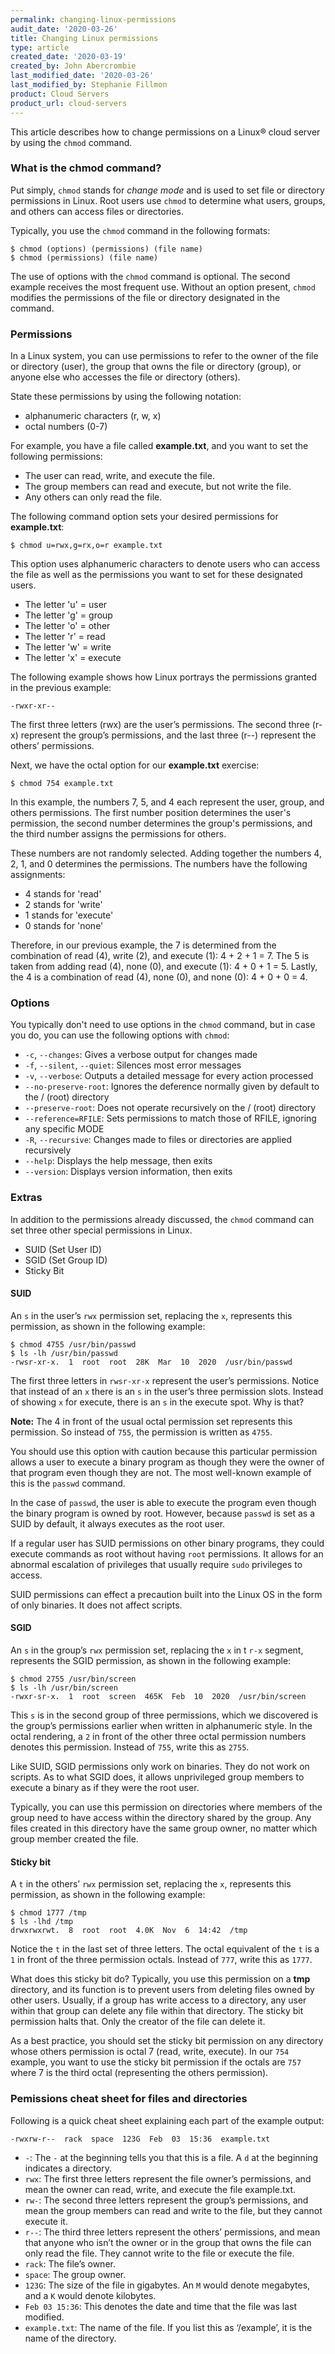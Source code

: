 ```yaml
---
permalink: changing-linux-permissions
audit_date: '2020-03-26'
title: Changing Linux permissions
type: article
created_date: '2020-03-19'
created_by: John Abercrombie
last_modified_date: '2020-03-26'
last_modified_by: Stephanie Fillmon
product: Cloud Servers
product_url: cloud-servers
---
```


This article describes how to change permissions on a Linux&reg; cloud server by using the `chmod` command.

### What is the chmod command?

Put simply, `chmod` stands for *change mode* and is used to set file or directory permissions in Linux. Root users use `chmod` to determine what users, groups, and others can access files or directories.

Typically, you use the `chmod` command in the following formats:

    $ chmod (options) (permissions) (file name)
    $ chmod (permissions) (file name)

The use of options with the `chmod` command is optional. The second example receives the most frequent use. Without an option present, `chmod` modifies the permissions of the file or directory designated in the command.

### Permissions

In a Linux system, you can use permissions to refer to the owner of the file or directory (user), the group that owns the file or directory (group), or anyone else who accesses the file or directory (others).

State these permissions by using the following notation:

  - alphanumeric characters (r, w, x)
  - octal numbers (0-7)

For example, you have a file called **example.txt**, and you want to set the following permissions:

  - The user can read, write, and execute the file.
  - The group members can read and execute, but not write the file.
  - Any others can only read the file.

The following command option sets your desired permissions for **example.txt**:

    $ chmod u=rwx,g=rx,o=r example.txt

This option uses alphanumeric characters to denote users who can access the file as well as the permissions you want to set for these designated users.

  - The letter 'u' = user
  - The letter 'g' = group
  - The letter 'o' = other
  - The letter 'r' = read
  - The letter 'w' = write
  - The letter 'x' = execute

The following example shows how Linux portrays the permissions granted in the previous example:

    -rwxr-xr--

The first three letters (rwx) are the user’s permissions. The second three (r-x) represent the group’s permissions, and the last three (r--) represent the others’ permissions.

Next, we have the octal option for our **example.txt** exercise:

    $ chmod 754 example.txt

In this example, the numbers 7, 5, and 4 each represent the user, group, and others permissions. The first number position determines the user's permission, the second number determines the group's permissions, and the third number assigns the permissions for others.

These numbers are not randomly selected. Adding together the numbers 4, 2, 1, and 0 determines the permissions. The numbers have the following assignments: 

  - 4 stands for 'read'
  - 2 stands for 'write'
  - 1 stands for 'execute'
  - 0 stands for 'none'

Therefore, in our previous example, the 7 is determined from the combination of read (4), write (2), and execute (1): 4 + 2 + 1 = 7. The 5 is taken from adding read (4), none (0), and execute (1): 4 + 0 + 1 = 5. Lastly, the 4 is a combination of read (4), none (0), and none (0): 4 + 0 + 0 = 4.

### Options

You typically don't need to use options in the `chmod` command, but in case you do, you can
use the following options with `chmod`:

- `-c`, `--changes`: Gives a verbose output for changes made
- `-f`, `--silent`, `--quiet`: Silences most error messages
- `-v`, `--verbose`: Outputs a detailed message for every action processed
- `--no-preserve-root`: Ignores the deference normally given by default to the / (root) directory
- `--preserve-root`: Does not operate recursively on the / (root) directory
- `--reference=RFILE`: Sets permissions to match those of RFILE, ignoring any specific MODE
- `-R`, `--recursive`: Changes made to files or directories are applied recursively
- `--help`: Displays the help message, then exits
- `--version`: Displays version information, then exits


### Extras

In addition to the permissions already discussed, the `chmod` command can set
three other special permissions in Linux.

  - SUID (Set User ID)
  - SGID (Set Group ID)
  - Sticky Bit

#### SUID

An `s` in the user’s `rwx` permission set, replacing the `x`, represents this permission, as shown in the following example:

    $ chmod 4755 /usr/bin/passwd
    $ ls -lh /usr/bin/passwd
    -rwsr-xr-x.  1  root  root  28K  Mar  10  2020  /usr/bin/passwd

The first three letters in `rwsr-xr-x` represent the user’s permissions. Notice that instead of an `x` there is an `s` in the user’s three permission slots. Instead of showing `x` for execute, there is an `s` in the execute spot. Why is that?

**Note:** The 4 in front of the usual octal permission set represents this permission. So instead of `755`, the permission is written as `4755`.

You should use this option with caution because this particular permission allows a user to execute a binary program as though they were the owner of that program even though they are not. The most well-known example of this is the `passwd` command.

In the case of `passwd`, the user is able to execute the program even though the binary program is owned by root. However, because `passwd` is set as a SUID by default, it always executes as the root user.

If a regular user has SUID permissions on other binary programs, they could execute commands as root without having `root` permissions. It allows for an abnormal escalation of privileges that usually require `sudo` privileges to access.

SUID permissions can effect a precaution built into the Linux OS in the form of only binaries. It does not affect scripts.

#### SGID

An `s` in the group’s `rwx` permission set, replacing the `x` in t `r-x` segment, represents the SGID permission, as shown in the following example:

    $ chmod 2755 /usr/bin/screen
    $ ls -lh /usr/bin/screen
    -rwxr-sr-x.  1  root  screen  465K  Feb  10  2020  /usr/bin/screen

This `s` is in the second group of three permissions, which we discovered is the group’s permissions earlier when written in alphanumeric style. In the octal rendering, a `2` in front of the other three octal permission numbers denotes this permission. Instead of `755`, write this as `2755`.

Like SUID, SGID permissions only work on binaries. They do not work on scripts. As to what SGID does, it allows unprivileged group members to execute a binary as if they were the root user.

Typically, you can use this permission on directories where members of the group need to have access within the directory shared by the group. Any files created in this directory have the same group owner, no matter which group member created the file.

#### Sticky bit

A `t` in the others’ `rwx` permission set, replacing the `x`, represents this permission, as shown in the following example:

    $ chmod 1777 /tmp
    $ ls -lhd /tmp
    drwxrwxrwt.  8  root  root  4.0K  Nov  6  14:42  /tmp

Notice the `t` in the last set of three letters. The octal equivalent of the `t` is a `1` in front of the three permission octals. Instead of `777`, write this as `1777`.

What does this sticky bit do? Typically, you use this permission on a **tmp** directory, and its function is to prevent users from deleting files owned by other users. Usually, if a group has write access to a directory, any user within that group can delete any file within that directory. The sticky bit permission halts that. Only the creator of the file can delete it.

As a best practice, you should set the sticky bit permission on any directory whose others permission is octal 7 (read, write, execute). In our `754` example, you want to use the sticky bit permission if the octals are `757` where 7 is the third octal (representing the others permission).

### Pemissions cheat sheet for files and directories

Following is a quick cheat sheet explaining each part of the example output:

    -rwxrw-r--  rack  space  123G  Feb  03  15:36  example.txt

- `-`: The `-` at the beginning tells you that this is a file. A `d` at the beginning indicates a directory.
- `rwx`: The first three letters represent the file owner’s permissions, and mean the owner can read, write, and execute the file example.txt.
- `rw-`: The second three letters represent the group’s permissions, and mean the group members can read and write to the file, but they cannot execute it.
- `r--`: The third three letters represent the others’ permissions, and mean that anyone who isn’t the owner or in the group that owns the file can only read the file. They cannot write to the file or execute the file.
- `rack`: The file’s owner.
- `space`: The group owner.
- `123G`: The size of the file in gigabytes. An `M` would denote megabytes, and a `K` would denote kilobytes.
- `Feb 03 15:36`: This denotes the date and time that the file was last modified.
- `example.txt`: The name of the file. If you list this as ‘/example’, it is the name of the directory.

